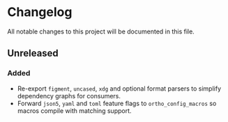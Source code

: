 # Changelog

All notable changes to this project will be documented in this file.

## Unreleased

### Added

- Re-export `figment`, `uncased`, `xdg` and optional format parsers to simplify
  dependency graphs for consumers.
- Forward `json5`, `yaml` and `toml` feature flags to `ortho_config_macros` so
  macros compile with matching support.

